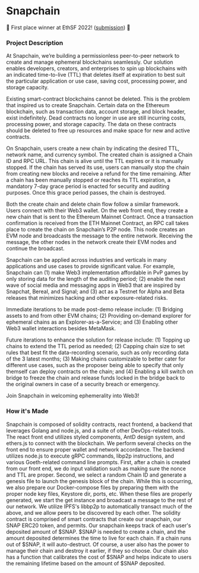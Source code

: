 # Snapchain

🥇 First place winner at EthSF 2022! ([submission](https://ethglobal.com/showcase/snapchain-kp408)) 🥇

### Project Description

At Snapchain, we’re building a permissionless peer-to-peer network to create and manage ephemeral blockchains seamlessly. Our solution enables developers, creators, and enterprises to spin up blockchains with an indicated time-to-live (TTL) that deletes itself at expiration to best suit the particular application or use case, saving cost, processing power, and storage capacity.

Existing smart-contract blockchains cannot be deleted. This is the problem that inspired us to create Snapchain. Certain data on the Ethereum blockchain, such as transaction data, account storage, and block header, exist indefinitely. Dead contracts no longer in use are still incurring costs, processing power, and storage capacity. The data on these contracts should be deleted to free up resources and make space for new and active contracts.

On Snapchain, users create a new chain by indicating the desired TTL, network name, and currency symbol. The created chain is assigned a Chain ID and RPC URL. This chain is alive until the TTL expires or it is manually stopped. If the chain has served its use, users can manually stop the chain from creating new blocks and receive a refund for the time remaining. After a chain has been manually stopped or reaches its TTL expiration, a mandatory 7-day grace period is enacted for security and auditing purposes. Once this grace period passes, the chain is destroyed.

Both the create chain and delete chain flow follow a similar framework. Users connect with their Web3 wallet. On the web front end, they create a new chain that is sent to the Ethereum Mainnet Contract. Once a transaction confirmation is received from the ETH Mainnet Contract, an RPC call takes place to create the chain on Snapchain’s P2P node. This node creates an EVM node and broadcasts the message to the entire network. Receiving the message, the other nodes in the network create their EVM nodes and continue the broadcast.

Snapchain can be applied across industries and verticals in many applications and use cases to provide significant value. For example, Snapchain can (1) make Web3 implementation affordable in PvP games by only storing data for the length of the auditing period; (2) enable the next wave of social media and messaging apps in Web3 that are inspired by Snapchat, Bereal, and Signal; and (3) act as a Testnet for Alpha and Beta releases that minimizes hacking and other exposure-related risks.

Immediate iterations to be made post-demo release include: (1) Bridging assets to and from other EVM chains; (2) Providing on-demand explorer for ephemeral chains as an Explorer-as-a-Service; and (3) Enabling other Web3 wallet interactions besides MetaMask.

Future iterations to enhance the solution for release include: (1) Topping up chains to extend the TTL period as needed; (2) Capping chain size to set rules that best fit the data-recording scenario, such as only recording data of the 3 latest months; (3) Making chains customizable to better cater for different use cases, such as the proposer being able to specify that only themself can deploy contracts on the chain; and (4) Enabling a kill switch on bridge to freeze the chain and release funds locked in the bridge back to the original owners in case of a security breach or emergency.

Join Snapchain in welcoming ephemerality into Web3!

### How it's Made

Snapchain is composed of solidity contracts, react frontend, a backend that leverages Golang and node.js, and a suite of other DevOps-related tools. The react front end utilizes styled components, AntD design system, and ethers.js to connect with the blockchain. We perform several checks on the front end to ensure proper wallet and network accordance. The backend utilizes node.js to execute gRPC commands, libp2p instructions, and various Goeth-related command line prompts. First, after a chain is created from our front end, we do input validation such as making sure the nonce and TTL are proper. Second, we select a random Chain ID and generate a genesis file to launch the genesis block of the chain. While this is occurring, we also prepare our Docker-compose files by preparing them with the proper node key files, Keystore dir, ports, etc. When these files are properly generated, we start the get instance and broadcast a message to the rest of our network. We utilize IPFS's libbp2p to automatically transact much of the above, and we allow peers to be discovered by each other. The solidity contract is comprised of smart contracts that create our snapchain, our SNAP ERC20 token, and permits. Our snapchain keeps track of each user's deposited amount of $SNAP. $SNAP is needed to create a chain, and the amount deposited determines the time to live for each chain. If a chain runs out of $SNAP, it will auto-destruct. Of course, a user also has the power to manage their chain and destroy it earlier, if they so choose. Our chain also has a function that calibrates the cost of $SNAP and helps indicate to users the remaining lifetime based on the amount of $SNAP deposited.
